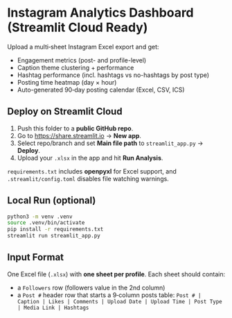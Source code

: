 # Instagram Analytics Dashboard (Streamlit Cloud Ready)

Upload a multi‑sheet Instagram Excel export and get:
- Engagement metrics (post- and profile-level)
- Caption theme clustering + performance
- Hashtag performance (incl. hashtags vs no-hashtags by post type)
- Posting time heatmap (day × hour)
- Auto-generated 90‑day posting calendar (Excel, CSV, ICS)

## Deploy on Streamlit Cloud
1. Push this folder to a **public GitHub repo**.
2. Go to https://share.streamlit.io → **New app**.
3. Select repo/branch and set **Main file path** to `streamlit_app.py` → **Deploy**.
4. Upload your `.xlsx` in the app and hit **Run Analysis**.

`requirements.txt` includes **openpyxl** for Excel support, and `.streamlit/config.toml` disables file watching warnings.

## Local Run (optional)
```bash
python3 -m venv .venv
source .venv/bin/activate
pip install -r requirements.txt
streamlit run streamlit_app.py
```

## Input Format
One Excel file (`.xlsx`) with **one sheet per profile**. Each sheet should contain:
- a `Followers` row (followers value in the 2nd column)
- a `Post #` header row that starts a 9‑column posts table:
  `Post # | Caption | Likes | Comments | Upload Date | Upload Time | Post Type | Media Link | Hashtags`
